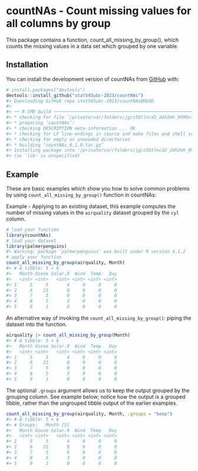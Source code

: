 
<!-- README.md is generated from README.Rmd. Please edit that file -->

# countNAs - Count missing values for all columns by group

<!-- badges: start -->
<!-- badges: end -->

This package contains a function, count_all_missing_by_group(), which
counts the missing values in a data set which grouped by one variable.

## Installation

You can install the development version of countNAs from
[GitHub](https://github.com/) with:

``` r
# install.packages("devtools")
devtools::install_github("stat545ubc-2023/countNAs")
#> Downloading GitHub repo stat545ubc-2023/countNAs@HEAD
#> 
#> ── R CMD build ─────────────────────────────────────────────────────────────────
#> * checking for file ‘/private/var/folders/jg/z5btlncd2_d4h2mh_9999nfm0000gn/T/RtmpumrOOd/remotes46daa1e49d8/stat545ubc-2023-countNAs-703fb3e/DESCRIPTION’ ... OK
#> * preparing ‘countNAs’:
#> * checking DESCRIPTION meta-information ... OK
#> * checking for LF line-endings in source and make files and shell scripts
#> * checking for empty or unneeded directories
#> * building ‘countNAs_0.1.0.tar.gz’
#> Installing package into '/private/var/folders/jg/z5btlncd2_d4h2mh_9999nfm0000gn/T/RtmpwvvdNJ/temp_libpath462a16c131f8'
#> (as 'lib' is unspecified)
```

## Example

These are basic examples which show you how to solve common problems by
using `count_all_missing_by_group()` function in countNAs:

Example - Applying to an existing dataset, this example computes the
number of missing values in the `airquality` dataset grouped by the
`cyl` column.

``` r
# load your function
library(countNAs)
# load your dataset
library(palmerpenguins)
#> Warning: package 'palmerpenguins' was built under R version 4.1.2
# apply your function
count_all_missing_by_group(airquality, Month)
#> # A tibble: 5 × 6
#>   Month Ozone Solar.R  Wind  Temp   Day
#>   <int> <int>   <int> <int> <int> <int>
#> 1     5     5       4     0     0     0
#> 2     6    21       0     0     0     0
#> 3     7     5       0     0     0     0
#> 4     8     5       3     0     0     0
#> 5     9     1       0     0     0     0
```

An alternative way of invoking the `count_all_missing_by_group()`:
piping the dataset into the function.

``` r
airquality |> count_all_missing_by_group(Month) 
#> # A tibble: 5 × 6
#>   Month Ozone Solar.R  Wind  Temp   Day
#>   <int> <int>   <int> <int> <int> <int>
#> 1     5     5       4     0     0     0
#> 2     6    21       0     0     0     0
#> 3     7     5       0     0     0     0
#> 4     8     5       3     0     0     0
#> 5     9     1       0     0     0     0
```

The optional `.groups` argument allows us to keep the output grouped by
the grouping column. See example below; notice how the output is a
grouped tibble, rather than the ungrouped tibble output of the earlier
examples.

``` r
count_all_missing_by_group(airquality, Month, .groups = "keep")
#> # A tibble: 5 × 6
#> # Groups:   Month [5]
#>   Month Ozone Solar.R  Wind  Temp   Day
#>   <int> <int>   <int> <int> <int> <int>
#> 1     5     5       4     0     0     0
#> 2     6    21       0     0     0     0
#> 3     7     5       0     0     0     0
#> 4     8     5       3     0     0     0
#> 5     9     1       0     0     0     0
```
